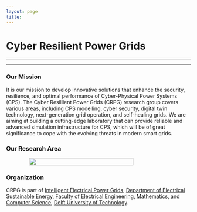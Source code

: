 ```yaml
---
layout: page
title: 
---
```

<!-- <image src="img/serg-halloween-2021.jpg" style="float:center; max-width:100%; max-height:100%;"/> -->
# Cyber Resilient Power Grids
<hr>
<hr>


### Our Mission

It is our mission to develop innovative solutions that enhance the security, resilience, and optimal performance of Cyber-Physical Power Systems (CPS). The Cyber Resillient Power Grids (CRPG) research group covers various areas, including CPS modelling, cyber security, digital twin technology, next-generation grid operation, and self-healing grids. We are aiming at building a cutting-edge laboratory that can provide reliable and advanced simulation infrastructure for CPS, which will be of great significance to cope with the evolving threats in modern smart grids.


### Our Research Area

<div style="display: flex; justify-content: center; align-items: center;">
    <img src="{{ site.url }}{{ site.baseurl }}/img/crpg-research.JPG" width="75%" height="75%">
</div>


### Organization

CRPG is part of [Intelligent Electrical Power Grids][iepg], [Department of Electrical Sustainable Energy][ese], [Faculty of Electrical Engineering, Mathematics, and Computer Science][eemcs], [Delft University of Technology][tudelft].


[iepg]: https://www.tudelft.nl/en/eemcs/the-faculty/departments/electrical-sustainable-energy/intelligent-electrical-power-grids-iepg-group/
[eemcs]: https://www.tudelft.nl/en/eemcs/
[ese]: https://www.tudelft.nl/en/eemcs/the-faculty/departments/electrical-sustainable-energy/
[tudelft]: https://www.tudelft.nl
